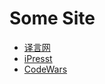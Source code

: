 Some Site
=========

+	[译言网](http://www.yeeyan.org/)
+	[iPresst](http://www.ipresst.com/)
+   [CodeWars](http://www.codewars.com/)
